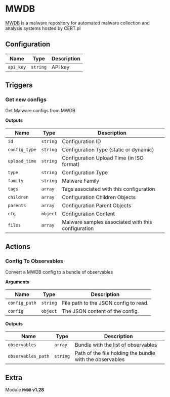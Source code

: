 # MWDB

[MWDB](https://mwdb.cert.pl/) is a malware repository for automated malware collection and analysis systems hosted by CERT.pl

## Configuration

| Name      |  Type   |  Description  |
| --------- | ------- | --------------------------- |
| `api_key` | `string` | API key |

## Triggers

### Get new configs

Get Malware configs from MWDB

**Outputs**

| Name      |  Type   |  Description  |
| --------- | ------- | --------------------------- |
| `id` | `string` | Configuration ID |
| `config_type` | `string` | Configuration Type (static or dynamic) |
| `upload_time` | `string` | Configuration Upload Time (in ISO format) |
| `type` | `string` | Configuration Type |
| `family` | `string` | Malware Family |
| `tags` | `array` | Tags associated with this configuration |
| `children` | `array` | Configuration Children Objects |
| `parents` | `array` | Configuration Parent Objects |
| `cfg` | `object` | Configuration Content |
| `files` | `array` | Malware samples associated with this configuration |

## Actions

### Config To Observables

Convert a MWDB config to a bundle of observables

**Arguments**

| Name      |  Type   |  Description  |
| --------- | ------- | --------------------------- |
| `config_path` | `string` | File path to the JSON config to read. |
| `config` | `object` | The JSON content of the config. |


**Outputs**

| Name      |  Type   |  Description  |
| --------- | ------- | --------------------------- |
| `observables` | `array` | Bundle with the list of observables |
| `observables_path` | `string` | Path of the file holding the bundle with the observables |


## Extra

Module **`MWDB` v1.28**